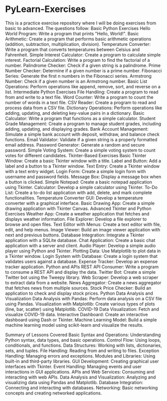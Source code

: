 # PyLearn-Exercises
This is a practice exercise repository where I will be doing exercises from basic to advanced.
The questions follow:
Basic Python Exercises
Hello World Program: Write a program that prints "Hello, World!".
Basic Arithmetic: Create a program that performs basic arithmetic operations (addition, subtraction, multiplication, division).
Temperature Converter: Write a program that converts temperatures between Celsius and Fahrenheit.
Simple Interest Calculator: Create a program to calculate simple interest.
Factorial Calculation: Write a program to find the factorial of a number.
Palindrome Checker: Check if a given string is a palindrome.
Prime Number Checker: Determine if a given number is a prime number.
Fibonacci Series: Generate the first n numbers in the Fibonacci series.
Armstrong Number: Check if a given number is an Armstrong number.
Basic List Operations: Perform operations like append, remove, sort, and reverse on a list.
Intermediate Python Exercises
File Handling: Create a program to read from and write to a text file.
Word Counter: Write a program to count the number of words in a text file.
CSV Reader: Create a program to read and process data from a CSV file.
Dictionary Operations: Perform operations like adding, updating, and deleting key-value pairs in a dictionary.
Basic Calculator: Write a program that functions as a simple calculator.
Student Grade Management: Create a program to manage student grades, including adding, updating, and displaying grades.
Bank Account Management: Simulate a simple bank account with deposit, withdraw, and balance check functions.
Email Validator: Validate if a given string is a properly formatted email address.
Password Generator: Generate a random and secure password.
Simple Voting System: Create a simple voting system to count votes for different candidates.
Tkinter-Based Exercises
Basic Tkinter Window: Create a basic Tkinter window with a title.
Label and Button: Add a label and a button to a Tkinter window.
Text Entry: Create a Tkinter window with a text entry widget.
Login Form: Create a simple login form with username and password fields.
Message Box: Display a message box when a button is clicked.
Simple Notepad: Create a basic notepad application using Tkinter.
Calculator: Develop a simple calculator using Tkinter.
To-Do List: Create a to-do list application with add, delete, and mark complete functionalities.
Temperature Converter GUI: Develop a temperature converter with a graphical interface.
Basic Drawing App: Create a simple drawing application with Tkinter Canvas.
Advanced Tkinter and Python Exercises
Weather App: Create a weather application that fetches and displays weather information.
File Explorer: Develop a file explorer to browse and open files.
Text Editor with Menus: Create a text editor with file, edit, and help menus.
Image Viewer: Build an image viewer application with next and previous buttons.
Database Integration: Integrate a Tkinter application with a SQLite database.
Chat Application: Create a basic chat application with a server and client.
Audio Player: Develop a simple audio player using Python and Tkinter.
Plotting Data: Use Matplotlib to plot data in a Tkinter window.
Login System with Database: Create a login system that validates users against a database.
Expense Tracker: Develop an expense tracker application.
Python and APIs
REST API Consumer: Write a program to consume a REST API and display the data.
Twitter Bot: Create a simple Twitter bot using the Tweepy library.
Web Scraper: Develop a web scraper to extract data from a website.
News Aggregator: Create a news aggregator that fetches news from multiple sources.
Stock Price Checker: Build an application to check and display stock prices.
Python Data Analysis and Visualization
Data Analysis with Pandas: Perform data analysis on a CSV file using Pandas.
Visualization with Matplotlib: Create various types of plots (line, bar, scatter) using Matplotlib.
COVID-19 Data Visualization: Fetch and visualize COVID-19 data.
Interactive Dashboard: Create an interactive dashboard using Dash or Tkinter.
Machine Learning Model: Build a simple machine learning model using scikit-learn and visualize the results.




Summary of Lessons Covered
Basic Syntax and Operations: Understanding Python syntax, data types, and basic operations.
Control Flow: Using loops, conditionals, and functions.
Data Structures: Working with lists, dictionaries, sets, and tuples.
File Handling: Reading from and writing to files.
Exception Handling: Managing errors and exceptions.
Modules and Libraries: Using built-in and third-party libraries.
GUI Development: Creating graphical user interfaces with Tkinter.
Event Handling: Managing events and user interactions in GUI applications.
APIs and Web Services: Consuming and interacting with web APIs.
Data Analysis and Visualization: Analyzing and visualizing data using Pandas and Matplotlib.
Database Integration: Connecting and interacting with databases.
Networking: Basic networking concepts and creating networked applications.

